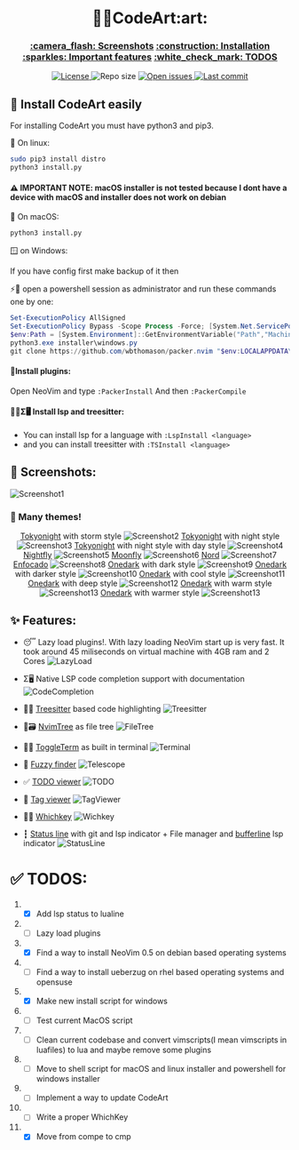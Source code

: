 <h1 align="center">👨‍💻CodeArt:art:</h1>

<h3 align="center">
  <a href="#screenshots">:camera_flash: Screenshots</a>
  <a href="#installation">:construction: Installation</a>
  <a href="#features">:sparkles: Important features</a>
  <a href="#todos">:white_check_mark: TODOS</a>
</h3>

<div align="center">
  <a href="https://github.com/artart222/CodeArt/blob/main/LICENSE">
    <img src="https://img.shields.io/github/license/artart222/CodeArt?color=important&style=flat-square" alt="License">
  </a>

  <img src="https://img.shields.io/github/repo-size/artart222/CodeArt?style=flat-square" alt="Repo size">

  <!--
  <a href="https://discordapp.com/channels/875388658637754428">
    <img src="https://img.shields.io/discord/875388658637754428?style=flat-square" alt="Discord server">
  </a>
  -->

  <a href="https://github.com/artart222/CodeArt/issues">
    <img src="https://img.shields.io/github/issues/artart222/CodeArt?color=ff0000&style=flat-square" alt="Open issues">
  </a>

  <a href="https://github.com/artart222/CodeArt/pulse">
    <img src="https://img.shields.io/github/last-commit/artart222/CodeArt?color=blueviolet&style=flat-square" alt="Last commit">
  </a>
</div>


<a id="installation"></a>
## :construction: Install CodeArt easily

For installing CodeArt you must have python3 and pip3.

🐧 On linux:
```bash
sudo pip3 install distro
python3 install.py
```

#### ⚠️  IMPORTANT NOTE: macOS installer is not tested because I dont have a device with macOS and installer does not work on debian

🍎 On macOS:
```bash
python3 install.py
```

🪟 on Windows:

If you have config first make backup of it then

⚡🐚 open a powershell session as administrator and run these commands one by one:

```powershell
Set-ExecutionPolicy AllSigned
Set-ExecutionPolicy Bypass -Scope Process -Force; [System.Net.ServicePointManager]::SecurityProtocol = [System.Net.ServicePointManager]::SecurityProtocol -bor 3072; iex ((New-Object System.Net.WebClient).DownloadString('https://community.chocolatey.org/install.ps1'))
$env:Path = [System.Environment]::GetEnvironmentVariable("Path","Machine") + ";" + [System.Environment]::GetEnvironmentVariable("Path","User")
python3.exe installer\windows.py
git clone https://github.com/wbthomason/packer.nvim "$env:LOCALAPPDATA\nvim-data\site\pack\packer\start\packer.nvim"
```

#### 🔌Install plugins:

Open NeoVim and type `:PackerInstall`
And then `:PackerCompile`

#### 🌲💺Σ🖥️ Install lsp and treesitter:

* You can install lsp for a language with `:LspInstall <language>`
* and you can install treesitter with `:TSInstall <language>`

<a id="screenshots"></a>
## :camera_flash: Screenshots:

![Screenshot1](/utils/media/Screenshot1.png "Screenshots1")

### :art: Many themes!

<div align="center">

[Tokyonight](https://github.com/folke/tokyonight.nvim) with storm style
![Screenshot2](/utils/media/Screenshot2.png "Screenshots2")
[Tokyonight](https://github.com/folke/tokyonight.nvim) with night style
![Screenshot3](/utils/media/Screenshot3.png "Screenshots3")
[Tokyonight](https://github.com/folke/tokyonight.nvim) with night style
 with day style
![Screenshot4](/utils/media/Screenshot4.png "Screenshots4")
[Nightfly](https://github.com/bluz71/vim-nightfly-guicolors)
![Screenshot5](/utils/media/Screenshot5.png "Screenshots5")
[Moonfly](https://github.com/bluz71/vim-moonfly-colors)
![Screenshot6](/utils/media/Screenshot6.png "Screenshots6")
[Nord](https://github.com/shaunsingh/nord.nvim)
![Screenshot7](/utils/media/Screenshot7.png "Screenshots7")
[Enfocado](https://github.com/wuelnerdotexe/vim-enfocado)
![Screenshot8](/utils/media/Screenshot8.png "Screenshots8")
[Onedark](https://github.com/navarasu/onedark.nvim) with dark style
![Screenshot9](/utils/media/Screenshot9.png "Screenshots9")
[Onedark](https://github.com/navarasu/onedark.nvim) with darker style
![Screenshot10](/utils/media/Screenshot10.png "Screenshots10")
[Onedark](https://github.com/navarasu/onedark.nvim) with cool style
![Screenshot11](/utils/media/Screenshot11.png "Screenshots11")
[Onedark](https://github.com/navarasu/onedark.nvim) with deep style
![Screenshot12](/utils/media/Screenshot12.png "Screenshots12")
[Onedark](https://github.com/navarasu/onedark.nvim) with warm style
![Screenshot13](/utils/media/Screenshot13.png "Screenshots13")
[Onedark](https://github.com/navarasu/onedark.nvim) with warmer style
![Screenshot13](/utils/media/Screenshot14.png "Screenshots14")
</div>

<a id="features"></a>
## :sparkles: Features:

* 😴 Lazy load plugins!. With lazy loading NeoVim start up is very fast. It took around 45 miliseconds on virtual machine with 4GB ram and 2 Cores
![LazyLoad](/utils/media/LazyLoad.png "LazyLoad")

* Σ🖥️ Native LSP code completion support with documentation
![CodeCompletion](/utils/media/CodeCompletion.png "CodeCompletion")

* 🌲💺 [Treesitter](https://github.com/nvim-treesitter/nvim-treesitter) based code highlighting
![Treesitter](/utils/media/Treesitter.png "Treesitter")

* 🌳:card_file_box: [NvimTree](https://github.com/kyazdani42/nvim-tree.lua) as file tree
![FileTree](/utils/media/FileTree.png "FileTree")

* 🚏🚌 [ToggleTerm](https://github.com/akinsho/toggleterm.nvim) as built in terminal
![Terminal](/utils/media/Terminal.png "Terminal")

* 🔭 [Fuzzy finder](https://github.com/nvim-telescope/telescope.nvim)
![Telescope](/utils/media/Telescope.png "Telescope")

* :white_check_mark: [TODO viewer](https://github.com/folke/todo-comments.nvim)
![TODO](/utils/media/TODO.png "TODO")

* :bookmark: [Tag viewer](https://github.com/liuchengxu/vista.vim#commands)
![TagViewer](/utils/media/TagViewer.png "TagViewer")

* 🤔🔑 [Whichkey](https://github.com/folke/which-key.nvim)
![Wichkey](/utils/media/Wichkey.png "Wichkey")

* ┇ [Status line](https://github.com/nvim-lualine/lualine.nvim) with git and lsp indicator + File manager and [bufferline](https://github.com/akinsho/nvim-bufferline.lua) lsp indicator
![StatusLine](/utils/media/StatusLine.png "StatusLine")

<a id="todos"></a>
# :white_check_mark: TODOS:

1. - [x] Add lsp status to lualine
2. - [ ] Lazy load plugins
3. - [x] Find a way to install NeoVim 0.5 on debian based operating systems
4. - [ ] Find a way to install ueberzug on rhel based operating systems and opensuse
5. - [x] Make new install script for windows
6. - [ ] Test current MacOS script
7. - [ ] Clean current codebase and convert vimscripts(I mean vimscripts in luafiles) to lua and maybe remove some plugins
8. - [ ] Move to shell script for macOS and linux installer and powershell for windows installer
9. - [ ] Implement a way to update CodeArt
10. - [ ] Write a proper WhichKey
11. - [x] Move from compe to cmp
